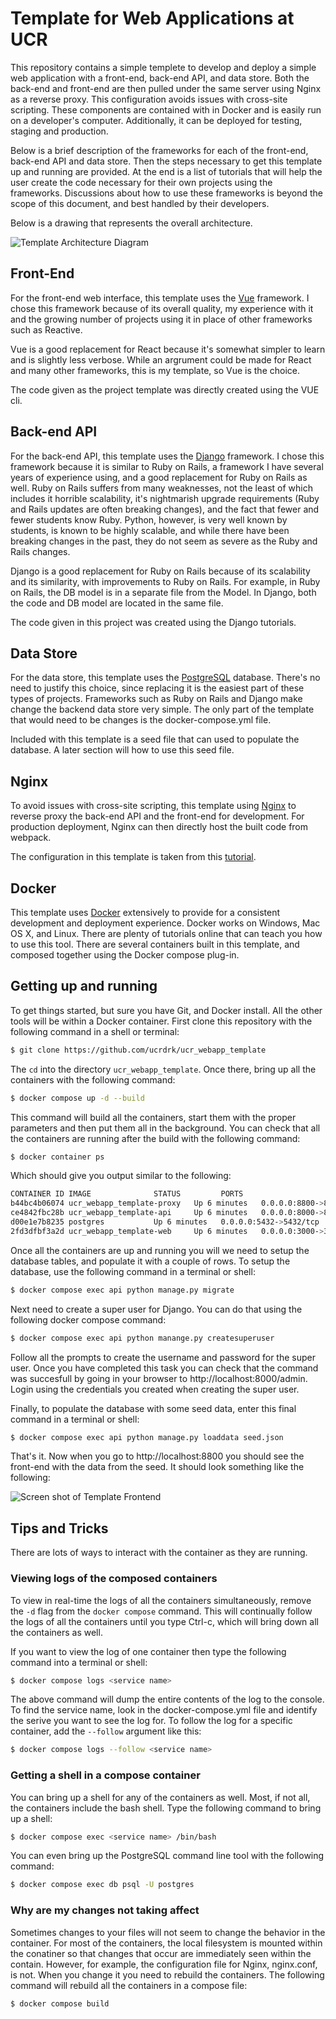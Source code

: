# Template for Web Applications at UCR

This repository contains a simple templete to develop and deploy a simple web application with a front-end,
back-end API, and data store. Both the back-end and front-end are then pulled under the same server using
Nginx as a reverse proxy. This configuration avoids issues with cross-site scripting. These components are 
contained with in Docker and is easily run on a developer's computer. Additionally, it can be deployed for 
testing, staging and production.

Below is a brief description of the frameworks for each of the front-end, back-end API and data store. Then 
the steps necessary to get this template up and running are provided. At the end is a list of tutorials that
will help the user create the code necessary for their own projects using the frameworks. Discussions about
how to use these frameworks is beyond the scope of this document, and best handled by their developers.

Below is a drawing that represents the overall architecture.

![Template Architecture Diagram](/assets/architecture.png)

## Front-End

For the front-end web interface, this template uses the [Vue](https://vuejs.org/) framework. I chose this 
framework because of its overall quality, my experience with it and the growing number of projects using it
in place of other frameworks such as Reactive. 

Vue is a good replacement for React because it's somewhat simpler to learn and is slightly less verbose. 
While an argrument could be made for React and many other frameworks, this is my template, so Vue is the
choice.

The code given as the project template was directly created using the VUE cli.

## Back-end API

For the back-end API, this template uses the [Django](https://www.djangoproject.com/) framework. I chose this 
framework because it is similar  to Ruby on Rails, a framework I have several years of experience using, and a 
good replacement for Ruby on Rails as well. Ruby on Rails suffers from many weaknesses, not the least of which 
includes it horrible scalability, it's nightmarish upgrade requirements (Ruby and Rails updates are often 
breaking changes), and the fact that fewer and fewer students know Ruby. Python, however, is very well known 
by students, is known to be highly scalable, and while there have been breaking changes in the past, they do 
not seem as severe as the Ruby and Rails changes.

Django is a good replacement for Ruby on Rails because of its scalability and its similarity, with improvements
to Ruby on Rails. For example, in Ruby on Rails, the DB model is in a separate file from the Model. In Django, 
both the code and DB model are located in the same file.

The code given in this project was created using the Django tutorials.

## Data Store

For the data store, this template uses the [PostgreSQL](https://www.postgresql.org/) database. There's no need 
to justify this choice, since replacing it is the easiest part of these types of projects. Frameworks such as 
Ruby on Rails and Django make change the backend data store very simple. The only part of the template that 
would need to be changes is the docker-compose.yml file.

Included with this template is a seed file that can used to populate the database. A later section will 
how to use this seed file.

## Nginx

To avoid issues with cross-site scripting, this template using [Nginx](https://www.nginx.com/) to reverse proxy 
the back-end API and the front-end for development. For production deployment, Nginx can then directly host
the built code from webpack.

The configuration in this template is taken from this [tutorial](https://blog.logrocket.com/how-to-run-a-node-js-server-with-nginx/).

## Docker

This template uses [Docker](https://www.docker.com/) extensively to provide for a consistent development and 
deployment experience. Docker works on Windows, Mac OS X, and Linux. There are plenty of tutorials online that
can teach you how to use this tool. There are several containers built in this template, and composed together 
using the Docker compose plug-in.

## Getting up and running

To get things started, but sure you have Git, and Docker install. All the other tools will be within a Docker 
container. First clone this repository with the following command in a shell or terminal:

```sh
$ git clone https://github.com/ucrdrk/ucr_webapp_template
```

The `cd` into the directory `ucr_webapp_template`.  Once there, bring up all the 
containers with the following command:

```sh
$ docker compose up -d --build
```

This command will build all the containers, start them with the proper parameters
and then put them all in the background. You can check that all the containers are 
running after the build with the following command:

```sh
$ docker container ps
```

Which should give you output similar to the following:

```sh
CONTAINER ID IMAGE              STATUS         PORTS                   NAMES
b44bc4b06074 ucr_webapp_template-proxy   Up 6 minutes   0.0.0.0:8800->80/tcp    ucr_webapp_template-proxy-1
ce4842fbc28b ucr_webapp_template-api     Up 6 minutes   0.0.0.0:8000->8000/tcp  ucr_webapp_template-api-1
d00e1e7b8235 postgres           Up 6 minutes   0.0.0.0:5432->5432/tcp  ucr_webapp_template-db-1
2fd3dfbf3a2d ucr_webapp_template-web     Up 6 minutes   0.0.0.0:3000->3000/tcp  ucr_webapp_template-web-1
```

Once all the containers are up and running you will we need to setup the database tables, and populate 
it with a couple of rows. To setup the database, use the following command in a terminal or shell:

```sh
$ docker compose exec api python manage.py migrate
```

Next need to create a super user for Django. You can do that using the following docker compose command:
```sh
$ docker compose exec api python manange.py createsuperuser
```

Follow all the prompts to create the username and password for the super user. Once 
you have completed this task you can check that the command was succesfull by going 
in your browser to http://localhost:8000/admin. Login using the credentials you created 
when creating the super user.

Finally, to populate the database with some seed data, enter this final command in a 
terminal or shell:

```sh
$ docker compose exec api python manage.py loaddata seed.json
```

That's it. Now when you go to http://localhost:8800 you should see the front-end with 
the data from the seed. It should look something like the following:

![Screen shot of Template Frontend](/assets/frontend_screenshot.png)

## Tips and Tricks

There are lots of ways to interact with the container as they are running. 

### Viewing logs of the composed containers

To view in real-time the logs of all the containers simultaneously, remove the `-d` flag
from the `docker compose` command. This will continually follow the logs of all the 
containers until you type Ctrl-c, which will bring down all the containers as well.

If you want to view the log of one container then type the following command into a 
terminal or shell:

```sh
$ docker compose logs <service name>
```

The above command will dump the entire contents of the log to the console. To find the service 
name, look in the docker-compose.yml file and identify the serive you want to see the log for.
 To follow the log for a specific container, add the `--follow` argument like this:

```sh
$ docker compose logs --follow <service name>
```

### Getting a shell in a compose container

You can bring up a shell for any of the containers as well. Most, if not all, the 
containers include the bash shell. Type the following command to bring up a shell:

```sh
$ docker compose exec <service name> /bin/bash
```

You can even bring up the PostgreSQL command line tool with the following command:

```sh
$ docker compose exec db psql -U postgres
```

### Why are my changes not taking affect

Sometimes changes to your files will not seem to change the behavior in the container.
For most of the containers, the local filesystem is mounted within the conatiner so that
changes that occur are immediately seen within the contain. However, for example, the
configuration file for Nginx, nginx.conf, is not. When you change it you need to rebuild
the containers. The following command will rebuild all the containers in a compose file:

```sh
$ docker compose build
```
